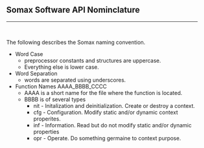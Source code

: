 ## **Somax Software API Nominclature**
---------------------
&nbsp;


The following describes the Somax naming convention.

* Word Case
   * preprocessor constants and structures are uppercase.
   * Everything else is lower case.
* Word Separation
   * words are separated using underscores.
* Function Names AAAA_BBBB_CCCC
   * AAAA is a short name for the file where the function is located.
   * BBBB is of several types
      * nit - Initalization and deinitialization. Create or destroy a context.
      * cfg - Configuration. Modify static and/or dynamic context properites.
      * inf - Information. Read but do not modify static and/or dynamic properties
      * opr - Operate. Do something germaine to context purpose.